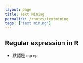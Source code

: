 ```yaml
---
layout: page
title: Text Mining
permalink: /rnotes/textmining
tags: ["text mining"]
---
```



## Regular expression in R
- 默認是 ``egrep``